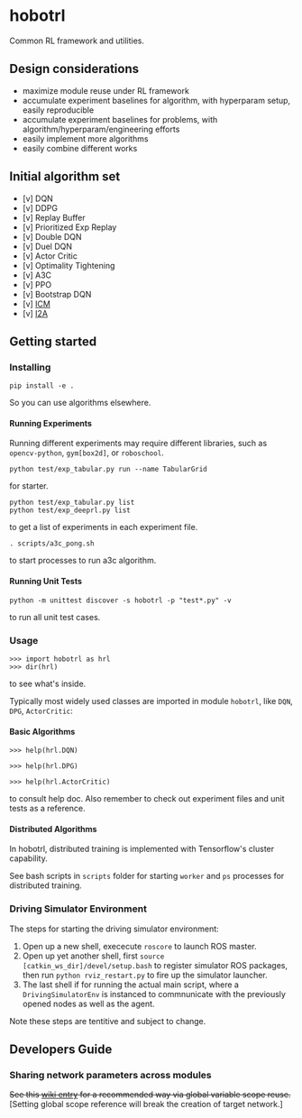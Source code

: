 # hobotrl

Common RL framework and utilities.

## Design considerations

* maximize module reuse under RL framework
* accumulate experiment baselines for algorithm, with hyperparam setup, easily reproducible
* accumulate experiment baselines for problems, with algorithm/hyperparam/engineering efforts
* easily implement more algorithms
* easily combine different works

## Initial algorithm set

* [v] DQN
* [v] DDPG
* [v] Replay Buffer
* [v] Prioritized Exp Replay
* [v] Double DQN
* [v] Duel DQN
* [v] Actor Critic
* [v] Optimality Tightening
* [v] A3C
* [v] PPO
* [v] Bootstrap DQN
* [v] <a href="https://arxiv.org/abs/1705.05363" target="_blank">ICM</a>
* [v] <a href="https://arxiv.org/abs/1707.06203" target="_blank">I2A</a>

## Getting started


### Installing


```
pip install -e .
```

So you can use algorithms elsewhere.


#### Running Experiments

Running different experiments may require different libraries, such as `opencv-python`, `gym[box2d]`, or `roboschool`.


```
python test/exp_tabular.py run --name TabularGrid
```
for starter.

```
python test/exp_tabular.py list
python test/exp_deeprl.py list
```
to get a list of experiments in each experiment file.

```
. scripts/a3c_pong.sh
```
to start processes to run a3c algorithm.

#### Running Unit Tests

```
python -m unittest discover -s hobotrl -p "test*.py" -v
```
to run all unit test cases.

### Usage

```
>>> import hobotrl as hrl
>>> dir(hrl)
```

to see what's inside.

Typically most widely used classes are imported in module `hobotrl`, like `DQN`, `DPG`, `ActorCritic`:

#### Basic Algorithms

```
>>> help(hrl.DQN)

>>> help(hrl.DPG)

>>> help(hrl.ActorCritic)

```

to consult help doc. Also remember to check out experiment files and unit tests as a reference.

#### Distributed Algorithms

In hobotrl, distributed training is implemented with Tensorflow's cluster capability.

See bash scripts in `scripts` folder for starting `worker` and `ps` processes for distributed training.


### Driving Simulator Environment
The steps for starting the driving simulator environment:
1. Open up a new shell, exececute `roscore` to launch ROS master.
2. Open up yet another shell, first `source [catkin_ws_dir]/devel/setup.bash` to register simulator ROS packages, then run `python rviz_restart.py` to fire up the simulator launcher.
3. The last shell if for running the actual main script, where a `DrivingSimulatorEnv` is instanced to commnunicate with the previously opened nodes as well as the agent.

Note these steps are tentitive and subject to change.

## Developers Guide
### Sharing network parameters across modules
~~See this [wiki entry](https://github.com/zaxliu/hobotrl/wiki#sharing-network-weights-across-modules) for a recommended way via global variable scope reuse.~~ [Setting global scope reference will break the creation of target network.]
